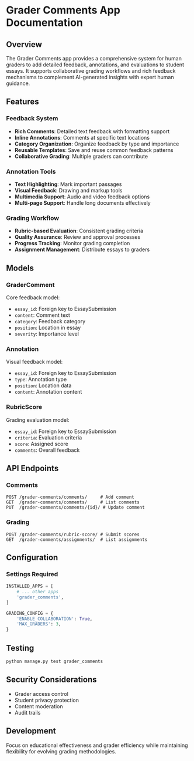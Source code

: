 # Grader Comments App Documentation

## Overview

The Grader Comments app provides a comprehensive system for human graders to add detailed feedback, annotations, and evaluations to student essays. It supports collaborative grading workflows and rich feedback mechanisms to complement AI-generated insights with expert human guidance.

## Features

### Feedback System
- **Rich Comments**: Detailed text feedback with formatting support
- **Inline Annotations**: Comments at specific text locations
- **Category Organization**: Organize feedback by type and importance
- **Reusable Templates**: Save and reuse common feedback patterns
- **Collaborative Grading**: Multiple graders can contribute

### Annotation Tools
- **Text Highlighting**: Mark important passages
- **Visual Feedback**: Drawing and markup tools
- **Multimedia Support**: Audio and video feedback options
- **Multi-page Support**: Handle long documents effectively

### Grading Workflow
- **Rubric-based Evaluation**: Consistent grading criteria
- **Quality Assurance**: Review and approval processes
- **Progress Tracking**: Monitor grading completion
- **Assignment Management**: Distribute essays to graders

## Models

### GraderComment
Core feedback model:
- `essay_id`: Foreign key to EssaySubmission
- `content`: Comment text
- `category`: Feedback category
- `position`: Location in essay
- `severity`: Importance level

### Annotation
Visual feedback model:
- `essay_id`: Foreign key to EssaySubmission
- `type`: Annotation type
- `position`: Location data
- `content`: Annotation content

### RubricScore
Grading evaluation model:
- `essay_id`: Foreign key to EssaySubmission
- `criteria`: Evaluation criteria
- `score`: Assigned score
- `comments`: Overall feedback

## API Endpoints

### Comments
```
POST /grader-comments/comments/     # Add comment
GET  /grader-comments/comments/     # List comments
PUT  /grader-comments/comments/{id}/ # Update comment
```

### Grading
```
POST /grader-comments/rubric-score/ # Submit scores
GET  /grader-comments/assignments/  # List assignments
```

## Configuration

### Settings Required
```python
INSTALLED_APPS = [
    # ... other apps
    'grader_comments',
]

GRADING_CONFIG = {
    'ENABLE_COLLABORATION': True,
    'MAX_GRADERS': 3,
}
```

## Testing
```bash
python manage.py test grader_comments
```

## Security Considerations
- Grader access control
- Student privacy protection
- Content moderation
- Audit trails

## Development
Focus on educational effectiveness and grader efficiency while maintaining flexibility for evolving grading methodologies.
